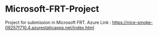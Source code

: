 # Microsoft-FRT-Project
Project for submission in Microsoft FRT.
Azure Link : https://nice-smoke-09257f710.4.azurestaticapps.net/index.html
